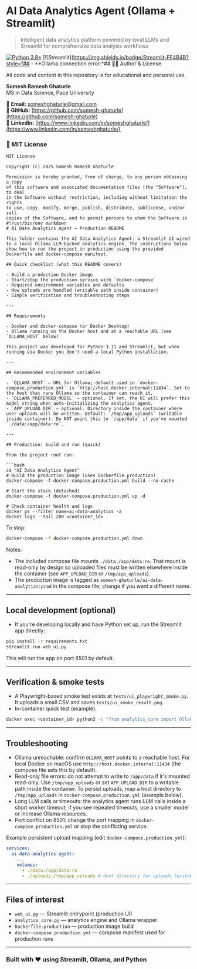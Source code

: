 # AI Data Analytics Agent (Ollama + Streamlit)

> Intelligent data analytics platform powered by local LLMs and Streamlit for comprehensive data analysis workflows

[![Python 3.8+](https://img.shields.io/badge/python-3.8+-blue.svg)](https://www.python.org/downloads/)
[![Streamlit](https://img.shields.io/badge/Streamlit-FF4B4B?style=f## - **Ollama connection error:*## 👨‍💻 Author & License

All code and content in this repository is for educational and personal use.

**Somesh Ramesh Ghaturle**  
MS in Data Science, Pace University

📧 **Email:** [someshghaturle@gmail.com](mailto:someshghaturle@gmail.com)  
🐙 **GitHub:** [https://github.com/somesh-ghaturle](https://github.com/somesh-ghaturle)  
💼 **LinkedIn:** [https://www.linkedin.com/in/someshghaturle/](https://www.linkedin.com/in/someshghaturle/)

### 📄 MIT License

```
MIT License

Copyright (c) 2025 Somesh Ramesh Ghaturle

Permission is hereby granted, free of charge, to any person obtaining a copy
of this software and associated documentation files (the "Software"), to deal
in the Software without restriction, including without limitation the rights
to use, copy, modify, merge, publish, distribute, sublicense, and/or sell
copies of the Software, and to permit persons to whom the Software is
#!/usr/bin/env markdown
# AI Data Analytics Agent — Production README

This folder contains the AI Data Analytics Agent: a Streamlit UI wired to a local Ollama LLM-backed analytics engine. The instructions below show how to run the project in production using the provided Dockerfile and docker-compose manifest.

## Quick checklist (what this README covers)

- Build a production Docker image
- Start/stop the production service with `docker-compose`
- Required environment variables and defaults
- How uploads are handled (writable path inside container)
- Simple verification and troubleshooting steps

---

## Requirements

- Docker and docker-compose (or Docker Desktop)
- Ollama running on the Docker host and at a reachable URL (see `OLLAMA_HOST` below)

This project was developed for Python 3.11 and Streamlit, but when running via Docker you don't need a local Python installation.

---

## Recommended environment variables

- `OLLAMA_HOST` — URL for Ollama; default used in `docker-compose.production.yml` is `http://host.docker.internal:11434`. Set to the host that runs Ollama so the container can reach it.
- `OLLAMA_PREFERRED_MODEL` — optional. If set, the UI will prefer this model string when auto-initializing the analytics agent.
- `APP_UPLOAD_DIR` — optional. Directory inside the container where user uploads will be written. Default: `/tmp/app_uploads` (writable inside container). Do NOT point this to `/app/data` if you've mounted `./data:/app/data:ro`.

---

## Production: build and run (quick)

From the project root run:

```bash
cd "AI Data Analytics Agent"
# Build the production image (uses Dockerfile.production)
docker-compose -f docker-compose.production.yml build --no-cache

# Start the stack (detached)
docker-compose -f docker-compose.production.yml up -d

# Check container health and logs
docker ps --filter name=ai-data-analytics -a
docker logs --tail 200 <container_id>
```

To stop:

```bash
docker-compose -f docker-compose.production.yml down
```

Notes:

- The included compose file mounts `./data:/app/data:ro`. That mount is read-only by design so uploaded files must be written elsewhere inside the container (see `APP_UPLOAD_DIR` or `/tmp/app_uploads`).
- The production image is tagged as `somesh-ghaturle/ai-data-analytics:prod` in the compose file; change if you want a different name.

---

## Local development (optional)

- If you're developing locally and have Python set up, run the Streamlit app directly:

```bash
pip install -r requirements.txt
streamlit run web_ui.py
```

This will run the app on port 8501 by default.

---

## Verification & smoke tests

- A Playwright-based smoke test exists at `tests/ui_playwright_smoke.py`. It uploads a small CSV and saves `tests/ui_smoke_result.png`.
- In-container quick test (example):

```bash
docker exec <container_id> python3 -c "from analytics_core import OllamaAnalyticsAgent; print('import ok'); a=OllamaAnalyticsAgent(); print('model',a.model_name)"
```

---

## Troubleshooting

- Ollama unreachable: confirm `OLLAMA_HOST` points to a reachable host. For local Docker on macOS use `http://host.docker.internal:11434` (the compose file sets this by default).
- Read-only file errors: do not attempt to write to `/app/data` if it's mounted read-only. Use `/tmp/app_uploads` or set `APP_UPLOAD_DIR` to a writable path inside the container. To persist uploads, map a host directory to `/tmp/app_uploads` in `docker-compose.production.yml` (example below).
- Long LLM calls or timeouts: the analytics agent runs LLM calls inside a short worker timeout; if you see repeated timeouts, use a smaller model or increase Ollama resources.
- Port conflict on 8501: change the port mapping in `docker-compose.production.yml` or stop the conflicting service.

Example persistent upload mapping (edit `docker-compose.production.yml`):

```yaml
services:
  ai-data-analytics-agent:
    ...
    volumes:
      - ./data:/app/data:ro
      - ./uploads:/tmp/app_uploads # host directory for uploads (writable)
```

---

## Files of interest

- `web_ui.py` — Streamlit entrypoint (production UI)
- `analytics_core.py` — analytics engine and Ollama wrapper
- `Dockerfile.production` — production image build
- `docker-compose.production.yml` — compose manifest used for production runs

---

### Built with ❤️ using Streamlit, Ollama, and Python
